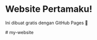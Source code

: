 <!DOCTYPE html>
<html>
<head>
  <title>Halo Dunia</title>
</head>
<body>
  <h1>Website Pertamaku!</h1>
  <p>Ini dibuat gratis dengan GitHub Pages 🚀</p>
</body>
</html>
# my-website
